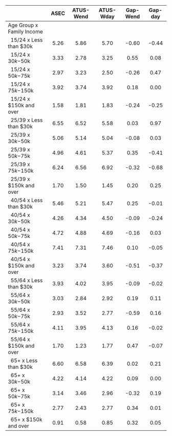 
|                      |         ASEC |    ATUS-Wend |    ATUS-Wday |     Gap-Wend |      Gap-day |
| -------------------- | :----------: | :----------: | :----------: | :----------: | :----------: |
| Age Group x Family Income |              |              |              |              |              |
| &nbsp;&nbsp;15/24 x Less than $30k |         5.26 |         5.86 |         5.70 |        -0.60 |        -0.44 |
| &nbsp;&nbsp;15/24 x $30k-$50k |         3.33 |         2.78 |         3.25 |         0.55 |         0.08 |
| &nbsp;&nbsp;15/24 x $50k-$75k |         2.97 |         3.23 |         2.50 |        -0.26 |         0.47 |
| &nbsp;&nbsp;15/24 x $75k-$150k |         3.92 |         3.74 |         3.92 |         0.18 |         0.00 |
| &nbsp;&nbsp;15/24 x $150k and over |         1.58 |         1.81 |         1.83 |        -0.24 |        -0.25 |
| &nbsp;&nbsp;25/39 x Less than $30k |         6.55 |         6.52 |         5.58 |         0.03 |         0.97 |
| &nbsp;&nbsp;25/39 x $30k-$50k |         5.06 |         5.14 |         5.04 |        -0.08 |         0.03 |
| &nbsp;&nbsp;25/39 x $50k-$75k |         4.96 |         4.61 |         5.37 |         0.35 |        -0.41 |
| &nbsp;&nbsp;25/39 x $75k-$150k |         6.24 |         6.56 |         6.92 |        -0.32 |        -0.68 |
| &nbsp;&nbsp;25/39 x $150k and over |         1.70 |         1.50 |         1.45 |         0.20 |         0.25 |
| &nbsp;&nbsp;40/54 x Less than $30k |         5.46 |         5.21 |         5.47 |         0.25 |        -0.01 |
| &nbsp;&nbsp;40/54 x $30k-$50k |         4.26 |         4.34 |         4.50 |        -0.09 |        -0.24 |
| &nbsp;&nbsp;40/54 x $50k-$75k |         4.72 |         4.88 |         4.69 |        -0.16 |         0.03 |
| &nbsp;&nbsp;40/54 x $75k-$150k |         7.41 |         7.31 |         7.46 |         0.10 |        -0.05 |
| &nbsp;&nbsp;40/54 x $150k and over |         3.23 |         3.74 |         3.60 |        -0.51 |        -0.37 |
| &nbsp;&nbsp;55/64 x Less than $30k |         3.93 |         4.02 |         3.95 |        -0.09 |        -0.02 |
| &nbsp;&nbsp;55/64 x $30k-$50k |         3.03 |         2.84 |         2.92 |         0.19 |         0.11 |
| &nbsp;&nbsp;55/64 x $50k-$75k |         2.93 |         3.52 |         2.77 |        -0.59 |         0.16 |
| &nbsp;&nbsp;55/64 x $75k-$150k |         4.11 |         3.95 |         4.13 |         0.16 |        -0.02 |
| &nbsp;&nbsp;55/64 x $150k and over |         1.70 |         1.23 |         1.77 |         0.47 |        -0.07 |
| &nbsp;&nbsp;65+ x Less than $30k |         6.60 |         6.58 |         6.39 |         0.02 |         0.21 |
| &nbsp;&nbsp;65+ x $30k-$50k |         4.22 |         4.14 |         4.22 |         0.09 |         0.00 |
| &nbsp;&nbsp;65+ x $50k-$75k |         3.14 |         3.46 |         2.96 |        -0.32 |         0.19 |
| &nbsp;&nbsp;65+ x $75k-$150k |         2.77 |         2.43 |         2.77 |         0.34 |         0.01 |
| &nbsp;&nbsp;65+ x $150k and over |         0.91 |         0.58 |         0.85 |         0.32 |         0.05 |

